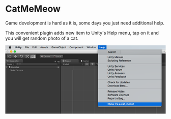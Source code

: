 # CatMeMeow

Game development is hard as it is, some days you just need additional help. 

This convenient plugin adds new item to Unity's Help menu, tap on it and you will get random photo of a cat. 

![Alt text](meow.png?raw=true "CatMeMeow in practice")

